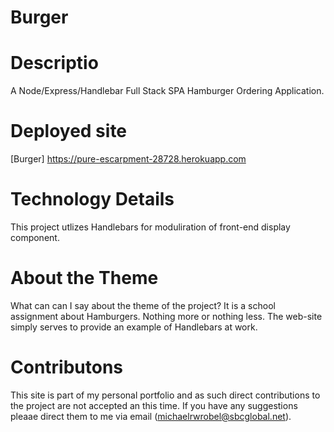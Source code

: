 # Burger

# Descriptio 
A Node/Express/Handlebar Full Stack SPA Hamburger Ordering Application.

# Deployed site

[Burger]
https://pure-escarpment-28728.herokuapp.com

# Technology Details

This project utlizes Handlebars for moduliration of front-end display component.
 
# About the Theme

What can can I say about the theme of the project?  It is a school assignment about Hamburgers.  Nothing more or nothing less.
The web-site simply serves to provide an example of Handlebars at work.

# Contributons

This site is part of my personal portfolio and as such direct contributions to the project are not accepted an this time.  If you have any suggestions pleaae direct them to me via email (michaelrwrobel@sbcglobal.net).





